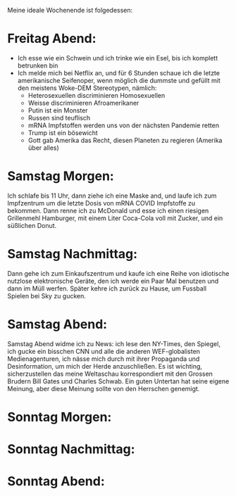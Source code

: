 Meine ideale Wochenende ist folgedessen:

# Freitag Abend:

- Ich esse wie ein Schwein und ich trinke wie ein Esel, bis ich komplett betrunken bin
- Ich melde mich bei Netflix an, und für 6 Stunden schaue ich die letzte amerikanische Seifenoper,
wenn möglich die dummste und gefüllt mit den meistens Woke-DEM Stereotypen, nämlich:
  - Heterosexuellen discriminieren Homosexuellen
  - Weisse discriminieren Afroamerikaner
  - Putin ist ein Monster
  - Russen sind teuflisch
  - mRNA Impfstoffen werden uns von der nächsten Pandemie retten
  - Trump ist ein bösewicht
  - Gott gab Amerika das Recht, diesen Planeten zu regieren (Amerika über alles)

# Samstag Morgen:
Ich schlafe bis 11 Uhr, dann ziehe ich eine Maske and, und laufe ich zum Impfzentrum um die letzte Dosis von mRNA COVID Impfstoffe zu bekommen.
Dann renne ich zu McDonald und esse ich einen riesigen Grillenmehl Hamburger, mit einem Liter Coca-Cola voll mit Zucker, und ein süßlichen Donut.

# Samstag Nachmittag:
Dann gehe ich zum Einkaufszentrum und kaufe ich eine Reihe von idiotische nutzlose elektronische Geräte,
den ich werde ein Paar Mal benutzen und dann im Müll werfen.
Später kehre ich zurück zu Hause, um Fussball Spielen bei Sky zu gucken.

# Samstag Abend:
Samstag Abend widme ich zu News: ich lese den NY-Times, den Spiegel, ich gucke ein bisschen CNN und alle die anderen
WEF-globalisten Medienagenturen, ich nässe mich durch mit ihrer Propaganda und Desinformation, um mich der Herde anzuschließen.
Es ist wichting, sicherzustellen das meine Weltaschau korrespondiert mit den Grossen Brudern Bill Gates und Charles Schwab. 
Ein guten Untertan hat seine eigene Meinung, aber diese Meinung sollte von den Herrschen genemigt.   

# Sonntag Morgen:


# Sonntag Nachmittag:


# Sonntag Abend:

